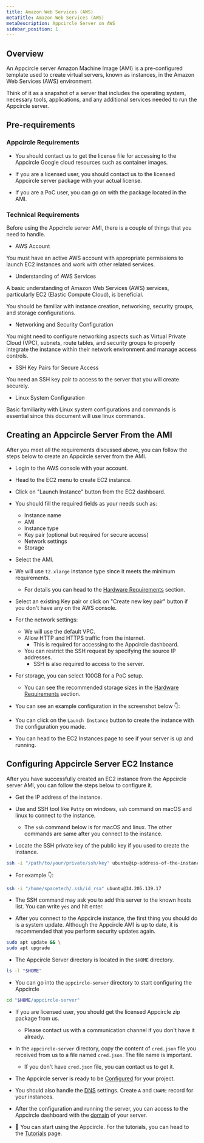 ```yaml
---
title: Amazon Web Services (AWS)
metaTitle: Amazon Web Services (AWS)
metaDescription: Appcircle Server on AWS
sidebar_position: 1
---
```


## Overview

An Appcircle server Amazon Machine Image (AMI) is a pre-configured template used to create virtual servers, known as instances, in the Amazon Web Services (AWS) environment.

Think of it as a snapshot of a server that includes the operating system, necessary tools, applications, and any additional services needed to run the Appcircle server.

## Pre-requirements

### Appcircle Requirements

- You should contact us to get the license file for accessing to the Appcircle Google cloud resources such as container images.

- If you are a licensed user, you should contact us to the licensed Appcircle server package with your actual license.

- If you are a PoC user, you can go on with the package located in the AMI.

### Technical Requirements

Before using the Appcircle server AMI, there is a couple of things that you need to handle.

- AWS Account

You must have an active AWS account with appropriate permissions to launch EC2 instances and work with other related services.

- Understanding of AWS Services

A basic understanding of Amazon Web Services (AWS) services, particularly EC2 (Elastic Compute Cloud), is beneficial.

You should be familiar with instance creation, networking, security groups, and storage configurations.

- Networking and Security Configuration

You might need to configure networking aspects such as Virtual Private Cloud (VPC), subnets, route tables, and security groups to properly integrate the instance within their network environment and manage access controls.

- SSH Key Pairs for Secure Access

You need an SSH key pair to access to the server that you will create securely.

- Linux System Configuration

Basic familiarity with Linux system configurations and commands is essential since this document will use linux commands.

## Creating an Appcircle Server From the AMI

After you meet all the requirements discussed above, you can follow the steps below to create an Appcircle server from the AMI.

- Login to the AWS console with your account.

- Head to the EC2 menu to create EC2 instance.

- Click on "Launch Instance" button from the EC2 dashboard.

- You should fill the required fields as your needs such as:

  - Instance name
  - AMI
  - Instance type
  - Key pair (optional but required for secure access)
  - Network settings
  - Storage

- Select the AMI.

- We will use `t2.xlarge` instance type since it meets the minimum requirements.

  - For details you can head to the [Hardware Requirements](../docker.md#hardware-requirements) section.

- Select an existing Key pair or click on "Create new key pair" button if you don't have any on the AWS console.

- For the network settings:

  - We will use the default VPC.
  - Allow HTTP and HTTPS traffic from the internet.
    - This is required for accessing to the Appcircle dashboard.
  - You can restrict the SSH request by specifying the source IP addresses.
    - SSH is also required to access to the server.

- For storage, you can select 100GB for a PoC setup.

  - You can see the recommended storage sizes in the [Hardware Requirements](../docker.md#hardware-requirements) section.

- You can see an example configuration in the screenshot below 👇:

<Screenshot url='https://cdn.appcircle.io/docs/assets/be-2503-aws1-name-ami.png' />

<Screenshot url='https://cdn.appcircle.io/docs/assets/be-2503-aws2-type-sshkey.png' />

<Screenshot url='https://cdn.appcircle.io/docs/assets/be-2503-aws3-network.png' />

<Screenshot url='https://cdn.appcircle.io/docs/assets/be-2503-aws4-storage.png' />

- You can click on the `Launch Instance` button to create the instance with the configuration you made.

- You can head to the EC2 Instances page to see if your server is up and running.

<Screenshot url='https://cdn.appcircle.io/docs/assets/be-2503-aws5-instance-running.png' />

## Configuring Appcircle Server EC2 Instance

After you have successfully created an EC2 instance from the Appcircle server AMI, you can follow the steps below to configure it.

- Get the IP address of the instance.

- Use and SSH tool like `Putty` on windows, `ssh` command on macOS and linux to connect to the instance.

  - The `ssh` command below is for macOS and linux. The other commands are same after you connect to the instance.

- Locate the SSH private key of the public key if you used to create the instance.

```bash
ssh -i "/path/to/your/private/ssh/key" ubuntu@ip-address-of-the-instance
```

- For example 👇:

```bash
ssh -i "/home/spacetech/.ssh/id_rsa" ubuntu@34.205.139.17
```

- The SSH command may ask you to add this server to the known hosts list. You can write `yes` and hit enter.

<Screenshot url='https://cdn.appcircle.io/docs/assets/be-2503-aws6-ssh.png' />

- After you connect to the Appcircle instance, the first thing you should do is a system update. Although the Appcircle AMI is up to date, it is recommended that you perform security updates again.

```bash
sudo apt update && \
sudo apt upgrade
```

- The Appcircle Server directory is located in the `$HOME` directory.

```bash
ls -l "$HOME"
```

- You can go into the `appcircle-server` directory to start configuring the Appcircle

```bash
cd "$HOME/appcircle-server"
```

- If you are licensed user, you should get the licensed Appcircle zip package from us.

  - Please contact us with a communication channel if you don't have it already.

- In the `appcircle-server` directory, copy the content of `cred.json` file you received from us to a file named `cred.json`. The file name is important.

  - If you don't have `cred.json` file, you can contact us to get it.

- The Appcircle server is ready to be [Configured](../docker.md#3-configure) for your project.

- You should also handle the [DNS](../docker.md#4-dns-settings) settings. Create `A` and `CNAME` record for your instances.

- After the configuration and running the server, you can access to the Appcircle dashboard with the [domain](../docker.md#4-dns-settings) of your server.

<Screenshot url='https://cdn.appcircle.io/docs/assets/be-2503-aws8-dashboard.png' />

- 🎉 You can start using the Appcircle. For the tutorials, you can head to the [Tutorials](../../../tutorials) page.

